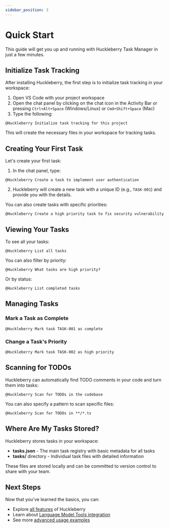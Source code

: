 ```yaml
---
sidebar_position: 3
---
```


# Quick Start

This guide will get you up and running with Huckleberry Task Manager in just a few minutes.

## Initialize Task Tracking

After installing Huckleberry, the first step is to initialize task tracking in your workspace:

1. Open VS Code with your project workspace
2. Open the chat panel by clicking on the chat icon in the Activity Bar or pressing `Ctrl+Alt+Space` (Windows/Linux) or `Cmd+Shift+Space` (Mac)
3. Type the following:

```
@Huckleberry Initialize task tracking for this project
```

This will create the necessary files in your workspace for tracking tasks.

## Creating Your First Task

Let's create your first task:

1. In the chat panel, type:

```
@Huckleberry Create a task to implement user authentication
```

2. Huckleberry will create a new task with a unique ID (e.g., `TASK-001`) and provide you with the details.

You can also create tasks with specific priorities:

```
@Huckleberry Create a high priority task to fix security vulnerability
```

## Viewing Your Tasks

To see all your tasks:

```
@Huckleberry List all tasks
```

You can also filter by priority:

```
@Huckleberry What tasks are high priority?
```

Or by status:

```
@Huckleberry List completed tasks
```

## Managing Tasks

### Mark a Task as Complete

```
@Huckleberry Mark task TASK-001 as complete
```

### Change a Task's Priority

```
@Huckleberry Mark task TASK-002 as high priority
```

## Scanning for TODOs

Huckleberry can automatically find TODO comments in your code and turn them into tasks:

```
@Huckleberry Scan for TODOs in the codebase
```

You can also specify a pattern to scan specific files:

```
@Huckleberry Scan for TODOs in **/*.ts
```

## Where Are My Tasks Stored?

Huckleberry stores tasks in your workspace:

- **tasks.json** - The main task registry with basic metadata for all tasks
- **tasks/** directory - Individual task files with detailed information

These files are stored locally and can be committed to version control to share with your team.

## Next Steps

Now that you've learned the basics, you can:

- Explore [all features](./features.md) of Huckleberry
- Learn about [Language Model Tools integration](./language-model-tools.md)
- See more [advanced usage examples](./usage.md)